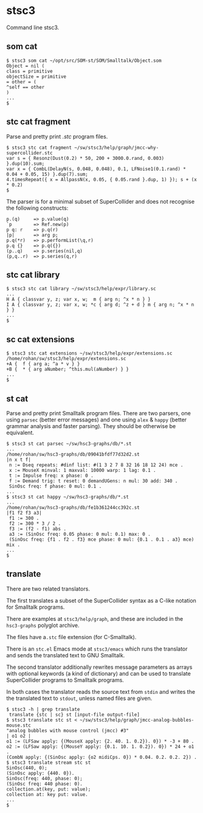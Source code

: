 # stsc3

Command line stsc3.

## som cat

~~~~
$ stsc3 som cat ~/opt/src/SOM-st/SOM/Smalltalk/Object.som
Object = nil (
class = primitive
objectSize = primitive
= other = (
^self == other
)
...
$
~~~~

## stc cat fragment

Parse and pretty print _.stc_ program files.

~~~~
$ stsc3 stc cat fragment ~/sw/stsc3/help/graph/jmcc-why-supercollider.stc
var s = { Resonz(Dust(0.2) * 50, 200 + 3000.0.rand, 0.003) }.dup(10).sum;
var x = { CombL(DelayN(s, 0.048, 0.048), 0.1, LFNoise1(0.1.rand) * 0.04 + 0.05, 15) }.dup(7).sum;
4.timesRepeat({ x = AllpassN(x, 0.05, { 0.05.rand }.dup, 1) }); s + (x * 0.2)
$
~~~~

The parser is for a minimal subset of SuperCollider
and does not recognise the following constructs:

~~~~
p.(q)     => p.value(q)
`p        => Ref.new(p)
p q: r    => p.q(r)
|p|       => arg p;
p.q(*r)   => p.performList(\q,r)
p.q {}    => p.q({})
(p..q)    => p.series(nil,q)
(p,q..r)  => p.series(q,r)
~~~~

## stc cat library

~~~~
$ stsc3 stc cat library ~/sw/stsc3/help/expr/library.sc
...
H A { classvar y, z; var x, w;  m { arg n; ^x * n } }
I A { classvar y, z; var x, w; *c { arg d; ^z + d } m { arg n; ^x * n } }
...
$
~~~~

## sc cat extensions

~~~~
$ stsc3 stc cat extensions ~/sw/stsc3/help/expr/extensions.sc
/home/rohan/sw/stsc3/help/expr/extensions.sc
+A {  f { arg a; ^a * v } }
+B {  * { arg aNumber; ^this.mul(aNumber) } }
...
$
~~~~

## st cat

Parse and pretty print Smalltalk program files.
There are two parsers,
one using `parsec` (better error messages)
and one using `alex` & `happy` (better grammar analysis and faster parsing).
They should be otherwise be equivalent.

~~~~
$ stsc3 st cat parsec ~/sw/hsc3-graphs/db/*.st
...
/home/rohan/sw/hsc3-graphs/db/09041bfdf77d32d2.st
|n x t f|
 n := Dseq repeats: #dinf list: #(1 3 2 7 8 32 16 18 12 24) mce .
 x := MouseX minval: 1 maxval: 10000 warp: 1 lag: 0.1 .
 t := Impulse freq: x phase: 0 .
 f := Demand trig: t reset: 0 demandUGens: n mul: 30 add: 340 .
 SinOsc freq: f phase: 0 mul: 0.1 .
...
$ stsc3 st cat happy ~/sw/hsc3-graphs/db/*.st
...
/home/rohan/sw/hsc3-graphs/db/fe1b361244cc392c.st
|f1 f2 f3 a3|
 f1 := 300 .
 f2 := 300 * 3 / 2 .
 f3 := (f2 - f1) abs .
 a3 := (SinOsc freq: 0.05 phase: 0 mul: 0.1) max: 0 .
 (SinOsc freq: {f1 . f2 . f3} mce phase: 0 mul: {0.1 . 0.1 . a3} mce) mix .
...
$
~~~~

## translate

There are two related translators.

The first translates a subset of the SuperCollider syntax as a C-like notation for Smalltalk programs.

There are examples at `stsc3/help/graph`, and these are included in the `hsc3-graphs` polyglot archive.

The files have a`.stc` file extension (for C-Smalltalk).

There is an `stc.el` Emacs mode at `stsc3/emacs` which runs the translator and sends the translated text to GNU Smalltalk.

The second translator additionally rewrites message parameters as arrays with optional keywords (a kind of dictionary)
and can be used to translate SuperCollider programs to Smalltalk programs.

In both cases the translator reads the source text from `stdin` and writes the the translated text to `stdout`, unless named files are given.

~~~~
$ stsc3 -h | grep translate
 translate {stc | sc} st [input-file output-file]
$ stsc3 translate stc st < ~/sw/stsc3/help/graph/jmcc-analog-bubbles-mouse.stc
"analog bubbles with mouse control (jmcc) #3"
| o1 o2 |
o1 := (LFSaw apply: {(MouseX apply: {2. 40. 1. 0.2}). 0}) * -3 + 80 .
o2 := (LFSaw apply: {(MouseY apply: {0.1. 10. 1. 0.2}). 0}) * 24 + o1 .
(CombN apply: {(SinOsc apply: {o2 midiCps. 0}) * 0.04. 0.2. 0.2. 2}) .
$ stsc3 translate stream stc st
SinOsc(440, 0);
(SinOsc apply: {440. 0}).
SinOsc(freq: 440, phase: 0);
(SinOsc freq: 440 phase: 0).
collection.at(key, put: value);
collection at: key put: value.
...
$
~~~~
